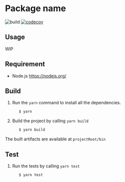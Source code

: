 # Package name

![build](https://github.com/Varatnar/bbcode-parser/workflows/build/badge.svg)
[![codecov](https://codecov.io/gh/varatnar/bbcode-parser/branch/master/graph/badge.svg)](https://codecov.io/gh/varatnar/bbcode-parser)
## Usage

WIP

## Requirement

* Node.js https://nodejs.org/

## Build

1. Run the `yarn` command to install all the dependencies.

    ```bash
       $ yarn
    ```  
    
1. Build the project by calling `yarn build`

    ```bash
       $ yarn build
    ```

The built artifacts are available at `projectRoot/bin`

## Test

1. Run the tests by calling `yarn test`

    ```bash
       $ yarn test
    ```
